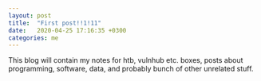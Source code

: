 ```yaml
---
layout: post
title:  "First post!!1!11"
date:   2020-04-25 17:16:35 +0300
categories: me
---
```


This blog will contain my notes for htb, vulnhub etc. boxes, posts about programming, software, data, and probably bunch of other unrelated stuff.
